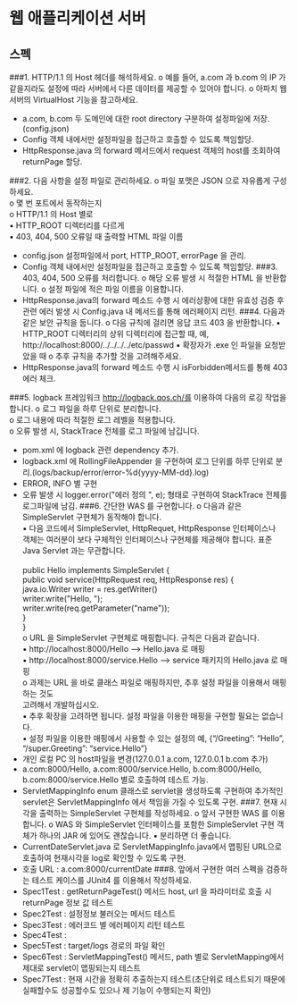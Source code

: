 # 웹 애플리케이션 서버
## 스펙
###1. HTTP/1.1 의 Host 헤더를 해석하세요.
   o 예를 들어, a.com 과 b.com 의 IP 가 같을지라도 설정에 따라 서버에서 다른 데이터를
   제공할 수 있어야 합니다.
   o 아파치 웹 서버의 VirtualHost 기능을 참고하세요.
- a.com, b.com 두 도메인에 대한 root directory 구분하여 설정파일에 저장.(config.json)
- Config 객체 내에서만 설정파일을 접근하고 호출할 수 있도록 책임할당.
- HttpResponse.java 의 forward 메서드에서 request 객체의 host를 조회하여 returnPage 할당.

###2. 다음 사항을 설정 파일로 관리하세요.
   o 파일 포맷은 JSON 으로 자유롭게 구성하세요.<br>
   o 몇 번 포트에서 동작하는지<br>
   o HTTP/1.1 의 Host 별로<br>
   ▪ HTTP_ROOT 디렉터리를 다르게<br>
   ▪ 403, 404, 500 오류일 때 출력할 HTML 파일 이름<br>
- config.json 설정파일에서 port, HTTP_ROOT, errorPage 을 관리.
- Config 객체 내에서만 설정파일을 접근하고 호출할 수 있도록 책임할당.
###3. 403, 404, 500 오류를 처리합니다.
   o 해당 오류 발생 시 적절한 HTML 을 반환합니다.
   o 설정 파일에 적은 파일 이름을 이용합니다.
- HttpResponse.java의 forward 메소드 수행 시 에러상황에 대한 유효성 검증 후 관련 에러 발생 시 Config.java 내 메서드를 통해 에러페이지 리턴.
###4. 다음과 같은 보안 규칙을 둡니다.
   o 다음 규칙에 걸리면 응답 코드 403 을 반환합니다.
   ▪ HTTP_ROOT 디렉터리의 상위 디렉터리에 접근할 때,
   예, http://localhost:8000/../../../../etc/passwd
   ▪ 확장자가 .exe 인 파일을 요청받았을 때
   o 추후 규칙을 추가할 것을 고려해주세요.
- HttpResponse.java의 forward 메소드 수행 시 isForbidden메서드를 통해 403에러 체크.

###5. logback 프레임워크 http://logback.qos.ch/를 이용하여 다음의 로깅 작업을 합니다.
   o 로그 파일을 하루 단위로 분리합니다.<br>
   o 로그 내용에 따라 적절한 로그 레벨을 적용합니다.<br>
   o 오류 발생 시, StackTrace 전체를 로그 파일에 남깁니다.<br>
- pom.xml 에 logback 관련 dependency 추가.
- logback.xml 에 RollingFileAppender 을 구현하여 로그 단위를 하루 단위로 분리.(logs/backup/error/error-%d{yyyy-MM-dd}.log)
- ERROR, INFO 별 구현
- 오류 발생 시 logger.error("에러 정의 ", e); 형태로 구현하여 StackTrace 전체를 로그파일에 남김.
###6. 간단한 WAS 를 구현합니다.
   o 다음과 같은 SimpleServlet 구현체가 동작해야 합니다.<br>
   ▪ 다음 코드에서 SimpleServlet, HttpRequet, HttpResponse 인터페이스나<br>
   객체는 여러분이 보다 구체적인 인터페이스나 구현체를 제공해야 합니다. 표준<br>
   Java Servlet 과는 무관합니다.<br><br>
   public Hello implements SimpleServlet {<br>
   public void service(HttpRequest req, HttpResponse res) {<br>
   java.io.Writer writer = res.getWriter()<br>
   writer.write("Hello, ");<br>
   writer.write(req.getParameter("name"));<br>
   }<br>
   }<br>
   o URL 을 SimpleServlet 구현체로 매핑합니다. 규칙은 다음과 같습니다.<br>
   ▪ http://localhost:8000/Hello --> Hello.java 로 매핑<br>
   ▪ http://localhost:8000/service.Hello --> service 패키지의 Hello.java 로 매핑<br>
   o 과제는 URL 을 바로 클래스 파일로 매핑하지만, 추후 설정 파일을 이용해서 매핑하는 것도<br>
   고려해서 개발하십시오.<br>
   ▪ 추후 확장을 고려하면 됩니다. 설정 파일을 이용한 매핑을 구현할 필요는 없습니다.<br>
   ▪ 설정 파일을 이용한 매핑에서 사용할 수 있는 설정의 예, {“/Greeting”: “Hello”,
   “/super.Greeting”: “service.Hello”}
- 개인 로컬 PC 의 host파일을 변경(127.0.0.1 a.com, 127.0.0.1 b.com 추가)
- a.com:8000/Hello, a.com:8000/service.Hello, b.com:8000/Hello, b.com:8000/service.Hello 별로 호출하여 테스트 가능.
- ServletMappingInfo enum 클래스로 servlet을 생성하도록 구현하여 추가적인 servlet은 ServletMappingInfo 에서 책임을 가질 수 있도록 구현.
###7. 현재 시각을 출력하는 SimpleServlet 구현체를 작성하세요.
   o 앞서 구현한 WAS 를 이용합니다.
   o WAS 와 SimpleServlet 인터페이스를 포함한 SimpleServlet 구현 객체가 하나의 JAR 에
   있어도 괜찮습니다.
   ▪ 분리하면 더 좋습니다.
- CurrentDateServlet.java 로 ServletMappingInfo.java에서 맵핑된 URL으로 호출하여 현재시각을 log로 확인할 수 있도록 구현.
- 호출 URL : a.com:8000/currentDate 
###8. 앞에서 구현한 여러 스펙을 검증하는 테스트 케이스를 JUnit4 를 이용해서 작성하세요.
- Spec1Test : getReturnPageTest() 메서드 host, url 을 파라미터로 호출 시 returnPage 정보 값 테스트
- Spec2Test : 설정정보 불러오는 메서드 테스트
- Spec3Test : 에러코드 별 에러페이지 리턴 테스트
- Spec4Test : 
- Spec5Test : target/logs 경로의 파일 확인
- Spec6Test : ServletMappingTest() 메서드, path 별로 ServletMapping에서 제대로 servlet이 맵핑되는지 테스트
- Spec7Test : 현재 시간을 정확히 추출하는지 테스트(초단위로 테스트되기 때문에 실패할수도 성공할수도 있으나 제 기능이 수행되는지 확인)
